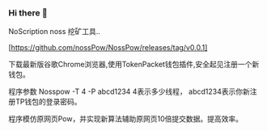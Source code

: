 ### Hi there 👋
NoScription  noss 挖矿工具..

[https://github.com/nossPow/NossPow/releases/tag/v0.0.1]

下载最新版谷歌Chrome浏览器,使用TokenPacket钱包插件,安全起见注册一个新钱包。

程序参数 
Nosspow -T 4  -P abcd1234
4表示多少线程，
abcd1234表示你新注册TP钱包的登录密码。

程序模仿原网页Pow，并实现新算法辅助原网页10倍提交数据。提高效率。
